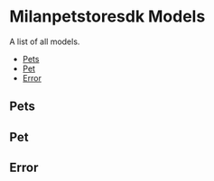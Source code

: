 # Milanpetstoresdk Models

A list of all models.

- [Pets](#pets)
- [Pet](#pet)
- [Error](#error)

## Pets

## Pet

## Error

<!-- This file was generated by liblab | https://liblab.com/ -->
